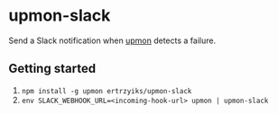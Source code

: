 # upmon-slack

Send a Slack notification when [upmon](https://github.com/alanshaw/upmon) detects a failure.

## Getting started

1. `npm install -g upmon ertrzyiks/upmon-slack`
2. `env SLACK_WEBHOOK_URL=<incoming-hook-url> upmon | upmon-slack`
